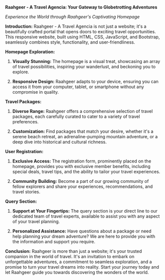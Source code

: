 **Raahgeer - A Travel Agencia: Your Gateway to Globetrotting Adventures**

*Experience the World through Raahgeer's Captivating Homepage*

**Introduction:**
Raahgeer - A Travel Agencia is not just a website; it's a beautifully crafted portal that opens doors to exciting travel opportunities. This responsive website, built using HTML, CSS, JavaScript, and Bootstrap, seamlessly combines style, functionality, and user-friendliness.

**Homepage Exploration:**
1. **Visually Stunning:** The homepage is a visual treat, showcasing an array of travel possibilities, inspiring your wanderlust, and beckoning you to explore.

2. **Responsive Design:** Raahgeer adapts to your device, ensuring you can access it from your computer, tablet, or smartphone without any compromise in quality.

**Travel Packages:**
1. **Diverse Range:** Raahgeer offers a comprehensive selection of travel packages, each carefully curated to cater to a variety of travel preferences.

2. **Customization:** Find packages that match your desire, whether it's a serene beach retreat, an adrenaline-pumping mountain adventure, or a deep dive into historical and cultural richness.

**User Registration:**
1. **Exclusive Access:** The registration form, prominently placed on the homepage, provides you with exclusive member benefits, including special deals, travel tips, and the ability to tailor your travel experiences.

2. **Community Building:** Become a part of our growing community of fellow explorers and share your experiences, recommendations, and travel stories.

**Query Section:**
1. **Support at Your Fingertips:** The query section is your direct line to our dedicated team of travel experts, available to assist you with any aspect of your travel planning.

2. **Personalized Assistance:** Have questions about a package or need help planning your dream adventure? We are here to provide you with the information and support you require.

**Conclusion:**
Raahgeer is more than just a website; it's your trusted companion in the world of travel. It's an invitation to embark on unforgettable adventures, a commitment to seamless exploration, and a promise to turn your travel dreams into reality. Start your journey today and let Raahgeer guide you towards discovering the wonders of the world.
